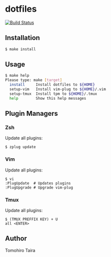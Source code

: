 dotfiles
================================================================================

[![Build Status](https://img.shields.io/travis/com/tomohiro/dotfiles.svg?style=flat-square)](https://travis-ci.com/tomohiro/dotfiles)


Installation
--------------------------------------------------------------------------------

```sh
$ make install
```


Usage
--------------------------------------------------------------------------------

```sh
$ make help
Please type: make [target]
  install     Install dotfiles to ${HOME}
  setup-vim   Install vim-plug to ${HOME}/.vim
  setup-tmux  Install tpm to ${HOME}/.tmux
  help        Show this help messages
```


Plugin Managers
--------------------------------------------------------------------------------

### Zsh

Update all plugins:

```
$ zplug update
```

### Vim

Update all plugins:

```
$ vi
:PlugUpdate  # Updates plugins
:PlugUpgrade # Upgrade vim-plug
```

### Tmux

Update all plugins:

```
$ (TMUX PREFFIX KEY) + U
all <ENTER>
```


Author
--------------------------------------------------------------------------------

Tomohiro Taira
